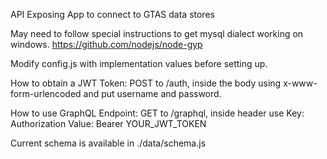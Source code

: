 API Exposing App to connect to GTAS data stores

May need to follow special instructions to get mysql dialect working on windows.
https://github.com/nodejs/node-gyp

Modify config.js with implementation values before setting up.

How to obtain a JWT Token:
POST to /auth, inside the body using x-www-form-urlencoded and put username and password.

How to use GraphQL Endpoint:
GET to /graphql, inside header use
Key: Authorization
Value: Bearer YOUR_JWT_TOKEN

Current schema is available in ./data/schema.js
